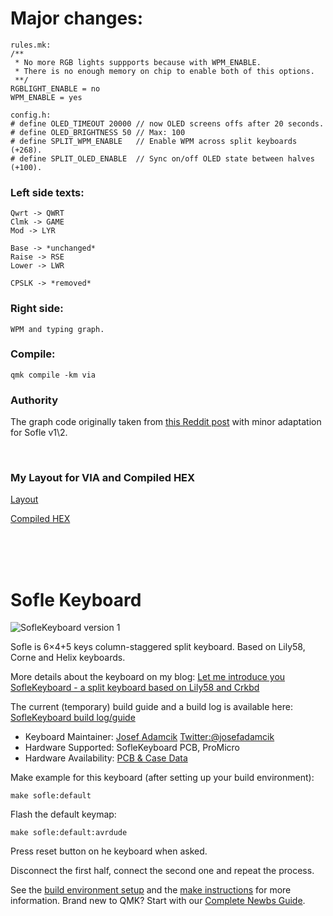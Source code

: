 # Major changes:

```
rules.mk:
/**
 * No more RGB lights suppports because with WPM_ENABLE.
 * There is no enough memory on chip to enable both of this options.
 **/
RGBLIGHT_ENABLE = no
WPM_ENABLE = yes

config.h:
# define OLED_TIMEOUT 20000 // now OLED screens offs after 20 seconds.
# define OLED_BRIGHTNESS 50 // Max: 100
# define SPLIT_WPM_ENABLE   // Enable WPM across split keyboards (+268).
# define SPLIT_OLED_ENABLE  // Sync on/off OLED state between halves (+100).
```

### Left side texts:

```
Qwrt -> QWRT
Clmk -> GAME
Mod -> LYR

Base -> *unchanged*
Raise -> RSE
Lower -> LWR

CPSLK -> *removed*
```

### Right side:

```
WPM and typing graph.
```

### Compile:

`qmk compile -km via`

### Authority

The graph code originally taken from [this Reddit post](https://www.reddit.com/r/nullbits/comments/iizlh2/wpm_graph_for_all_your_oled_screens/) with minor adaptation for Sofle v1\2.

<br />

### My Layout for VIA and Compiled HEX

[Layout](sofle_layout.json)

[Compiled HEX](compiled/sofle_rev1_via.hex)

<br /><br /><br />

# Sofle Keyboard

![SofleKeyboard version 1](https://raw.githubusercontent.com/josefadamcik/SofleKeyboard/master/Images/IMG_20200126_114622.jpg)

Sofle is 6×4+5 keys column-staggered split keyboard. Based on Lily58, Corne and Helix keyboards.

More details about the keyboard on my blog: [Let me introduce you SofleKeyboard - a split keyboard based on Lily58 and Crkbd](https://josef-adamcik.cz/electronics/let-me-introduce-you-sofle-keyboard-split-keyboard-based-on-lily58.html)

The current (temporary) build guide and a build log is available here: [SofleKeyboard build log/guide](https://josef-adamcik.cz/electronics/soflekeyboard-build-log-and-build-guide.html)

- Keyboard Maintainer: [Josef Adamcik](https://josef-adamcik.cz) [Twitter:@josefadamcik](https://twitter.com/josefadamcik)
- Hardware Supported: SofleKeyboard PCB, ProMicro
- Hardware Availability: [PCB & Case Data](https://github.com/josefadamcik/SofleKeyboard)

Make example for this keyboard (after setting up your build environment):

    make sofle:default

Flash the default keymap:

    make sofle:default:avrdude

Press reset button on he keyboard when asked.

Disconnect the first half, connect the second one and repeat the process.

See the [build environment setup](https://docs.qmk.fm/#/getting_started_build_tools) and the [make instructions](https://docs.qmk.fm/#/getting_started_make_guide) for more information. Brand new to QMK? Start with our [Complete Newbs Guide](https://docs.qmk.fm/#/newbs).
